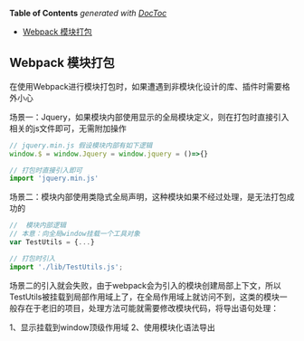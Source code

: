 <!-- START doctoc generated TOC please keep comment here to allow auto update -->
<!-- DON'T EDIT THIS SECTION, INSTEAD RE-RUN doctoc TO UPDATE -->
**Table of Contents**  *generated with [DocToc](https://github.com/thlorenz/doctoc)*

- [Webpack 模块打包](#webpack-%E6%A8%A1%E5%9D%97%E6%89%93%E5%8C%85)

<!-- END doctoc generated TOC please keep comment here to allow auto update -->

## Webpack 模块打包

在使用Webpack进行模块打包时，如果遭遇到非模块化设计的库、插件时需要格外小心

场景一：Jquery，如果模块内部使用显示的全局模块定义，则在打包时直接引入相关的js文件即可，无需附加操作

```javascript
// jquery.min.js 假设模块内部有如下逻辑
window.$ = window.Jquery = window.jquery = ()=>{}

// 打包时直接引入即可
import 'jquery.min.js'
```

场景二：模块内部使用类隐式全局声明，这种模块如果不经过处理，是无法打包成功的

```javascript
//  模块内部逻辑
// 本意：向全局window挂载一个工具对象
var TestUtils = {...}

// 打包时引入
import './lib/TestUtils.js';
```

场景二的引入就会失败，由于webpack会为引入的模块创建局部上下文，所以TestUtils被挂载到局部作用域上了，在全局作用域上就访问不到，这类的模块一般存在于老旧的项目，处理方法可能就需要修改模块代码，将导出语句处理：

1、显示挂载到window顶级作用域
2、使用模块化语法导出
